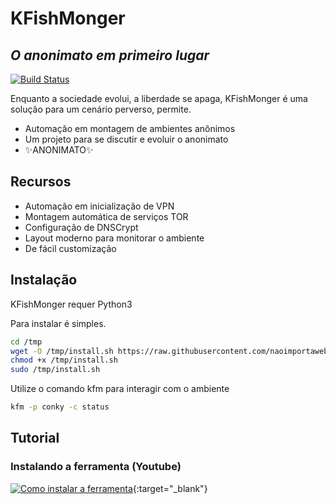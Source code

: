 # KFishMonger
## _O anonimato em primeiro lugar_

[![Build Status](https://travis-ci.org/joemccann/dillinger.svg?branch=master)](https://sourceforge.net/projects/kfishmonger/)

Enquanto a sociedade evolui, a liberdade se apaga,
KFishMonger é uma solução para um cenário perverso, permite.

- Automação em montagem de ambientes anônimos
- Um projeto para se discutir e evoluir o anonimato
- ✨ANONIMATO✨

## Recursos

- Automação em inicialização de VPN
- Montagem automática de serviços TOR
- Configuração de DNSCrypt
- Layout moderno para monitorar o ambiente
- De fácil customização

## Instalação

KFishMonger requer Python3

Para instalar é simples.

```sh
cd /tmp
wget -O /tmp/install.sh https://raw.githubusercontent.com/naoimportaweb/kfishmonger/main/command/install.sh
chmod +x /tmp/install.sh
sudo /tmp/install.sh
```

Utilize o comando kfm para interagir com o ambiente

```sh
kfm -p conky -c status
```

## Tutorial

### Instalando a ferramenta (Youtube)
[![Como instalar a ferramenta](https://img.youtube.com/vi/nmYPn4tgV58/0.jpg)](https://www.youtube.com/watch?v=nmYPn4tgV58){:target="_blank"}